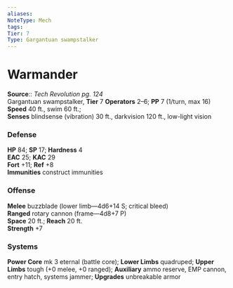 ```yaml
---
aliases: 
NoteType: Mech
tags: 
Tier: 7
Type: Gargantuan swampstalker
---
```


# Warmander

**Source**:: _Tech Revolution pg. 124_  
Gargantuan swampstalker, **Tier** 7 
**Operators** 2–6; **PP** 7 (1/turn, max 16)  
**Speed** 40 ft., swim 60 ft.;  
**Senses** blindsense (vibration) 30 ft., darkvision 120 ft., low-light vision

### Defense

**HP** 84; **SP** 17; **Hardness** 4  
**EAC** 25; **KAC** 29  
**Fort** +11; **Ref** +8  
**Immunities** construct immunities

### Offense

**Melee** buzzblade (lower limb—4d6+14 S; critical bleed)  
**Ranged** rotary cannon (frame—4d8+7 P)  
**Space** 20 ft.; **Reach** 20 ft.  
**Strength** +7

### Systems

**Power Core** mk 3 eternal (battle core); **Lower Limbs** quadruped; **Upper Limbs** tough (+0 melee, +0 ranged); **Auxiliary** ammo reserve, EMP cannon, entry hatch, systems jammer; **Upgrades** unbreakable armor
